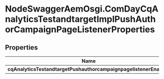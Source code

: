 # NodeSwaggerAemOsgi.ComDayCqAnalyticsTestandtargetImplPushAuthorCampaignPageListenerProperties

## Properties

Name | Type | Description | Notes
------------ | ------------- | ------------- | -------------
**cqAnalyticsTestandtargetPushauthorcampaignpagelistenerEnabled** | [**ConfigNodePropertyBoolean**](ConfigNodePropertyBoolean.md) |  | [optional] 


